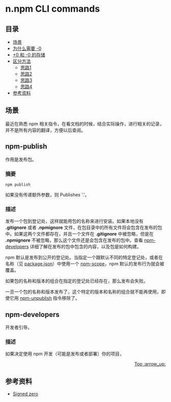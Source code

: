 # n.npm CLI commands
## <a name="index"></a> 目录
- [场景](#situation)
- [为什么需要 -0](#why)
- [+0 和 -0 的存储](#store)
- [区分方法](#function)
  - [思路1](#way1)
  - [思路2](#way2)
  - [思路3](#way3)
  - [思路4](#way4)
- [参考资料](#reference)

## <a name="situation"></a> 场景
最近在熟悉 npm 相关指令，在看文档的时候，结合实际操作，进行相关的记录，并不是所有内容的翻译，方便以后查阅。

## <a name="why"></a> npm-publish
作用是发布包。
### 摘要
```
npm publish
```
如果没有传递额外参数，则 Publishes '.'。
### 描述
发布一个包到登记处，这样就能用包的名称来进行安装。如果本地没有 **.gitignore** 或者 **.npmignore** 文件，在包目录中的所有文件将会包含在发布的包中。如果这两个文件都存在，并且一个文件在 **.gitignore** 中被忽略，但是在 **.npmignore** 不被忽略，那么这个文件还是会包含在发布的包中。查看 [npm-developers][url-npm-developers] 详细了解在发布的包中包含的内容，以及包是如何构建。

npm 默认是发布到公开的登记处。当指定一个跟默认不同的特定登记处，或者在名称（见 [package.json][url-package-json]）中使用一个 [npm-scope][url-npm-scope]，npm 默认的发布行为就会被覆盖。

如果包的名称和版本的组合在指定的登记处已经存在，那么发布会失败。

一旦一个包的名称和版本发布了，这个特定的版本和名称的组合就不能再使用，即使它用 [npm-unpublish][url-npm-unpublish] 指令移除了。

## <a name="why"></a> npm-developers
开发者引导。
### 描述
如果决定使用 npm 开发（可能是发布或者部署）你的项目，

<div align="right"><a href="#index">Top :arrow_up:</a></div>

## <a name="reference"></a> 参考资料
- [Signed zero](https://en.wikipedia.org/wiki/Signed_zero)


[url-npm-developers]:https://docs.npmjs.com/misc/developers
[url-package-json]:https://docs.npmjs.com/files/package.json
[url-npm-scope]:https://docs.npmjs.com/misc/scope
[url-npm-unpublish]:https://docs.npmjs.com/cli/unpublish

